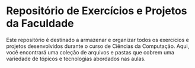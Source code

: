 # Repositório de Exercícios e Projetos da Faculdade

Este repositório é destinado a armazenar e organizar todos os exercícios e projetos desenvolvidos durante o curso de Ciências da Computação. Aqui, você encontrará uma coleção de arquivos e pastas que cobrem uma variedade de tópicos e tecnologias abordados nas aulas.
